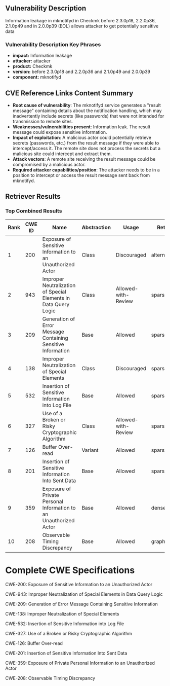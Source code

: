## Vulnerability Description
Information leakage in mknotifyd in Checkmk before 2.3.0p18, 2.2.0p36, 2.1.0p49 and in 2.0.0p39 (EOL) allows attacker to get potentially sensitive data

### Vulnerability Description Key Phrases
- **impact:** Information leakage
- **attacker:** attacker
- **product:** Checkmk
- **version:** before 2.3.0p18 and 2.2.0p36 and 2.1.0p49 and 2.0.0p39
- **component:** mknotifyd

## CVE Reference Links Content Summary
- **Root cause of vulnerability**: The mknotifyd service generates a "result message" containing details about the notification handling, which may inadvertently include secrets (like passwords) that were not intended for transmission to remote sites.
- **Weaknesses/vulnerabilities present**: Information leak. The result message could expose sensitive information.
- **Impact of exploitation**: A malicious actor could potentially retrieve secrets (passwords, etc.) from the result message if they were able to intercept/access it. The remote site does not process the secrets but a malicious site could intercept and extract them.
- **Attack vectors**: A remote site receiving the result message could be compromised by a malicious actor.
- **Required attacker capabilities/position**: The attacker needs to be in a position to intercept or access the result message sent back from mknotifyd.

## Retriever Results

### Top Combined Results

| Rank | CWE ID | Name | Abstraction | Usage  | Retrievers | Individual Scores |
|------|--------|------|-------------|-------|------------|-------------------|
| 1 | 200 | Exposure of Sensitive Information to an Unauthorized Actor | Class | Discouraged | alternate_terms | 0.800 |
| 2 | 943 | Improper Neutralization of Special Elements in Data Query Logic | Class | Allowed-with-Review | sparse | 0.048 |
| 3 | 209 | Generation of Error Message Containing Sensitive Information | Base | Allowed | sparse | 0.040 |
| 4 | 138 | Improper Neutralization of Special Elements | Class | Discouraged | sparse | 0.040 |
| 5 | 532 | Insertion of Sensitive Information into Log File | Base | Allowed | sparse | 0.038 |
| 6 | 327 | Use of a Broken or Risky Cryptographic Algorithm | Class | Allowed-with-Review | sparse | 0.037 |
| 7 | 126 | Buffer Over-read | Variant | Allowed | sparse | 0.037 |
| 8 | 201 | Insertion of Sensitive Information Into Sent Data | Base | Allowed | sparse | 0.037 |
| 9 | 359 | Exposure of Private Personal Information to an Unauthorized Actor | Base | Allowed | dense | 0.535 |
| 10 | 208 | Observable Timing Discrepancy | Base | Allowed | graph | 0.003 |



# Complete CWE Specifications

CWE-200: Exposure of Sensitive Information to an Unauthorized Actor

CWE-943: Improper Neutralization of Special Elements in Data Query Logic

CWE-209: Generation of Error Message Containing Sensitive Information

CWE-138: Improper Neutralization of Special Elements

CWE-532: Insertion of Sensitive Information into Log File

CWE-327: Use of a Broken or Risky Cryptographic Algorithm

CWE-126: Buffer Over-read

CWE-201: Insertion of Sensitive Information Into Sent Data

CWE-359: Exposure of Private Personal Information to an Unauthorized Actor

CWE-208: Observable Timing Discrepancy